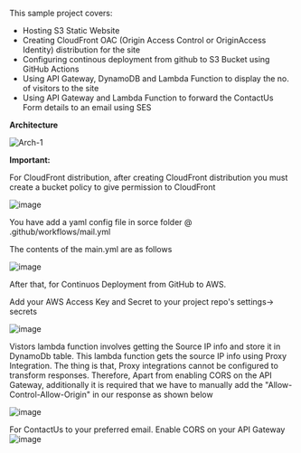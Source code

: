 This sample project covers:
<ul>
<li>Hosting S3 Static Website</li>
<li>Creating CloudFront OAC (Origin Access Control or OriginAccess Identity) distribution for the site</li>
<li>Configuring continous deployment from github to S3 Bucket using GitHub Actions</li>
<li>Using API Gateway, DynamoDB and Lambda Function to display the no. of visitors to the site </li>
<li>Using API Gateway and Lambda Function to forward the ContactUs Form details to an email using SES</li>
</ul>

<b>Architecture</b>



![Arch-1](https://user-images.githubusercontent.com/43560747/210120656-4954657c-4e4e-4eab-91db-4818327a6fea.png)



<b>Important:</b>
<p>For CloudFront distribution, after creating CloudFront distribution you must create a bucket policy to give permission to CloudFront </p>

![image](https://user-images.githubusercontent.com/43560747/210114675-dbec2f09-e4b3-406d-95d3-a80bbfd5c954.png)

<p>You have add a yaml config file in sorce folder @ .github/workflows/mail.yml</p>
<p>The contents of the main.yml are as follows</p>

![image](https://user-images.githubusercontent.com/43560747/210115912-ecdf74d0-29f8-4ab0-9ada-b5d05dbdf618.png)

<p>After that, for Continuos Deployment from GitHub to AWS.</p>
<p>Add your AWS Access Key and Secret to your project repo's settings-> secrets</p>

![image](https://user-images.githubusercontent.com/43560747/210114960-0d161c96-b8cf-40c4-9a93-8e6d9af03a29.png)

Vistors lambda function involves getting the Source IP info and store it in DynamoDb table. This lambda function gets the source IP info using Proxy Integration. The thing is that, Proxy integrations cannot be configured to transform responses. Therefore, Apart from enabling CORS on the API Gateway, additionally it is required that we have to manually add the "Allow-Control-Allow-Origin" in our response as shown below

![image](https://user-images.githubusercontent.com/43560747/210115646-5ead0da3-3f29-46c5-84b6-63edc77cca19.png)

For ContactUs to your preferred email. Enable CORS on your API Gateway
![image](https://user-images.githubusercontent.com/43560747/210116299-459ca014-5d7c-4749-99a5-169b6be7c3cb.png)

